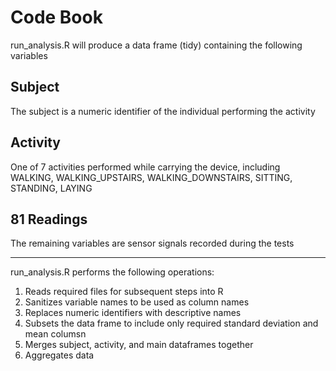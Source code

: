 Code Book
=========

run_analysis.R will produce a data frame (tidy) containing the following variables

Subject
--------
The subject is a numeric identifier of the individual performing the activity

Activity
--------
One of 7 activities performed while carrying the device, including WALKING, WALKING_UPSTAIRS, WALKING_DOWNSTAIRS, SITTING, STANDING, LAYING

81 Readings
-----------
The remaining variables are sensor signals recorded during the tests

---

run_analysis.R performs the following operations:

1. Reads required files for subsequent steps into R
2. Sanitizes variable names to be used as column names
3. Replaces numeric identifiers with descriptive names
4. Subsets the data frame to include only required standard deviation and mean columsn
5. Merges subject, activity, and main dataframes together
6. Aggregates data